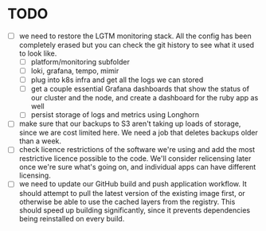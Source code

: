 # TODO

- [ ] we need to restore the LGTM monitoring stack. All the config has been completely erased but you can check the git history to see what it used to look like.
  - [ ] platform/monitoring subfolder
  - [ ] loki, grafana, tempo, mimir
  - [ ] plug into k8s infra and get all the logs we can stored
  - [ ] get a couple essential Grafana dashboards that show the status of our cluster and the node, and create a dashboard for the ruby app as well
  - [ ] persist storage of logs and metrics using Longhorn
- [ ] make sure that our backups to S3 aren't taking up loads of storage, since we are cost limited here. We need a job that deletes backups older than a week.
- [ ] check licence restrictions of the software we're using and add the most restrictive licence possible to the code. We'll consider relicensing later once we're sure what's going on, and individual apps can have different licensing.
- [ ] we need to update our GitHub build and push application workflow. It should attempt to pull the latest version of the existing image first, or otherwise be able to use the cached layers from the registry. This should speed up building significantly, since it prevents dependencies being reinstalled on every build.

